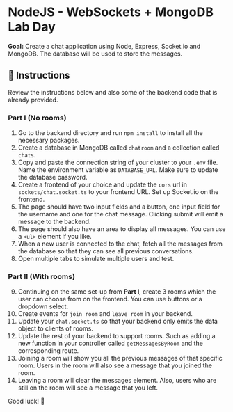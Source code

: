 # NodeJS - WebSockets + MongoDB Lab Day

**Goal:** Create a chat application using Node, Express, Socket.io and MongoDB. The database will be used to store the messages.

## 📖 Instructions

Review the instructions below and also some of the backend code that is already provided.

### Part I (No rooms)

1. Go to the backend directory and run `npm install` to install all the necessary packages.
2. Create a database in MongoDB called `chatroom` and a collection called `chats`.
3. Copy and paste the connection string of your cluster to your `.env` file. Name the environment variable as `DATABASE_URL`. Make sure to update the database password.
4. Create a frontend of your choice and update the `cors` url in `sockets/chat.socket.ts` to your frontend URL. Set up Socket.io on the frontend.
5. The page should have two input fields and a button, one input field for the username and one for the chat message. Clicking submit will emit a message to the backend.
6. The page should also have an area to display all messages. You can use a `<ul>` element if you like.
7. When a new user is connected to the chat, fetch all the messages from the database so that they can see all previous conversations.
8. Open multiple tabs to simulate multiple users and test.

### Part II (With rooms)

9. Continuing on the same set-up from **Part I**, create 3 rooms which the user can choose from on the frontend. You can use buttons or a dropdown select.
10. Create events for `join room` and `leave room` in your backend.
11. Update your `chat.socket.ts` so that your backend only emits the data object to clients of rooms.
12. Update the rest of your backend to support rooms. Such as adding a new function in your controller called `getMessagesByRoom` and the corresponding route.
13. Joining a room will show you all the previous messages of that specific room. Users in the room will also see a message that you joined the room.
14. Leaving a room will clear the messages element. Also, users who are still on the room will see a message that you left.

Good luck! 🙌
